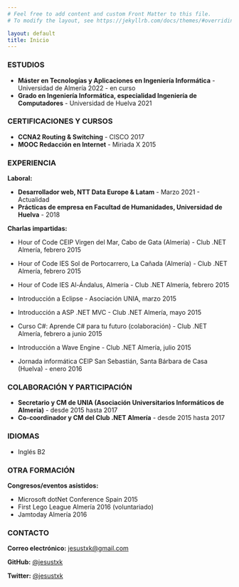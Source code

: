 ```yaml
---
# Feel free to add content and custom Front Matter to this file.
# To modify the layout, see https://jekyllrb.com/docs/themes/#overriding-theme-defaults

layout: default
title: Inicio
---
```


### ESTUDIOS

* **Máster en Tecnologías y Aplicaciones en Ingeniería Informática** - Universidad de Almería 2022 - en curso
* **Grado en Ingeniería Informática, especialidad Ingeniería de Computadores** - Universidad de Huelva 2021


### CERTIFICACIONES Y CURSOS

* **CCNA2 Routing & Switching** - CISCO 2017
* **MOOC Redacción en Internet** - Miriada X 2015


### EXPERIENCIA

**Laboral:**
* **Desarrollador web, NTT Data Europe & Latam** - Marzo 2021 - Actualidad
* **Prácticas de empresa en Facultad de Humanidades, Universidad de Huelva** - 2018

**Charlas impartidas:**
* Hour of Code CEIP Virgen del Mar, Cabo de Gata (Almería) - Club .NET Almería, febrero 2015
* Hour of Code IES Sol de Portocarrero, La Cañada (Almería) - Club .NET Almería, febrero 2015
* Hour of Code IES Al-Ándalus, Almería - Club .NET Almería, febrero 2015
* Introducción a Eclipse - Asociación UNIA, marzo 2015
* Introducción a ASP .NET MVC - Club .NET Almería, mayo 2015
* Curso C#: Aprende C# para tu futuro (colaboración) - Club .NET Almería, febrero a junio 2015
* Introducción a Wave Engine - Club .NET Almería, julio 2015

* Jornada informática CEIP San Sebastián, Santa Bárbara de Casa (Huelva) - enero 2016


### COLABORACIÓN Y PARTICIPACIÓN

* **Secretario y CM de UNIA (Asociación Universitarios Informáticos de Almería)** - desde 2015 hasta 2017
* **Co-coordinador y CM del Club .NET Almería** - desde 2015 hasta 2017


### IDIOMAS

* Inglés B2


### OTRA FORMACIÓN

**Congresos/eventos asistidos:**
* Microsoft dotNet Conference Spain 2015
* First Lego League Almería 2016 (voluntariado)
* Jamtoday Almería 2016


### CONTACTO

**Correo electrónico:** jesustxk@gmail.com

**GitHub:** [@jesustxk](https://github.com/jesustxk)

**Twitter:** [@jesustxk](https://twitter.com/jesustxk)

